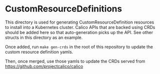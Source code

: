 # CustomResourceDefinitions

This directory is used for generating CustomResourceDefinition resources to install into a Kubernetes
cluster. Calico APIs that are backed using CRDs should be added here so that auto-generation picks up
the API. See other structs in this directory as an example.

Once added, run `make gen-crds` in the root of this repository to update the custom resource definition yamls.

Then, once merged, use those yamls to update the CRDs served from https://github.com/projectcalico/calico
